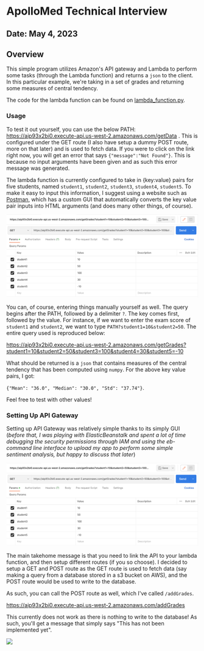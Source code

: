 # ApolloMed Technical Interview
## Date: May 4, 2023

## Overview
This simple program utilizes Amazon's API gateway and Lambda to perform some tasks (through the Lambda function) and returns a `json` to the client. In this particular example, we're taking in a set of grades and returning some measures of central tendency.

The code for the lambda function can be found on [lambda_function.py](https://github.com/williampangbest1/williampangbest1.github.io/blob/main/projects/simpleGradesapi/lamda_function.py).

### Usage
To test it out yourself, you can use the below PATH:
<a>https://aip93x2bi0.execute-api.us-west-2.amazonaws.com/getData</a> . This is configured under the GET route (I also have setup a dummy POST route, more on that later) and is used to fetch data. If you were to click on the link right now, you will get an error that says `{"message":"Not Found"}`. This is because no input arguments have been given and as such this error message was generated. 

The lambda function is currently configured to take in {key:value} pairs for five students, named `student1`, `student2`, `student3`, `student4`, `student5`. To make it easy to input this information, I suggest using a website such as [Postman](https://www.postman.com), which has a custom GUI that automatically converts the key value pair inputs into HTML arguments (and does many other things, of course). 

![postman-figure](https://github.com/williampangbest1/williampangbest1.github.io/blob/main/projects/simpleGradesapi/img/postman_demo.png)

You can, of course, entering things manually yourself as well. The query begins after the PATH, followed by a delimiter `?`. The key comes first, followed by the value. For instance, if we want to enter the exam score of `student1` and `student2`, we want to type `PATH?student1=10&student2=50`. The entire query used is reproduced below:

<a>https://aip93x2bi0.execute-api.us-west-2.amazonaws.com/getGrades?student1=10&student2=50&student3=100&student4=30&student5=-10</a>

What should be returned is a `json` that contains measures of the central tendency that has been computed using `numpy`. For the above key value pairs, I got:

`{"Mean": "36.0", "Median": "30.0", "Std": "37.74"}`.

Feel free to test with other values!

### Setting Up API Gateway
Setting up API Gateway was relatively simple thanks to its simply GUI (*before that, I was playing with ElasticBeanstalk and spent a lot of time debugging the security permissions through IAM and using the eb-command line interface to upload my app to perform some simple sentiment analysis, but happy to discuss that later*) 

![apigateway-figure](https://github.com/williampangbest1/williampangbest1.github.io/blob/main/projects/simpleGradesapi/img/postman_demo.png)

The main takehome message is that you need to link the API to your lambda function, and then setup different routes (if you so choose). I decided to setup a GET and POST route as the GET route is used to fetch data (say making a query from a database stored in a s3 bucket on AWS), and the POST route would be used to write to the database. 

As such, you can call the POST route as well, which I've called `/addGrades`.

<a>https://aip93x2bi0.execute-api.us-west-2.amazonaws.com/addGrades</a>

This currently does not work as there is nothing to write to the database! As such, you'll get a message that simply says "This has not been implemented yet".

![](![postman-addGrades](https://github.com/williampangbest1/williampangbest1.github.io/blob/main/projects/simpleGradesapi/img/postman_addGrades.png))